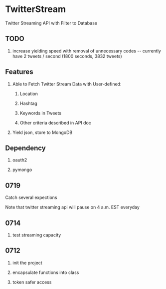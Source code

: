 # TwitterStream
Twitter Streaming API with Filter to Database

## TODO
1. increase yielding speed with removal of unnecessary codes -- currently have 2 tweets / second (1800 seconds, 3832 tweets)

## Features
1. Able to Fetch Twitter Stream Data with User-defined:

    1. Location
    
    2. Hashtag
    
    3. Keywords in Tweets
    
    4. Other criteria described in API doc

2. Yield json, store to MongoDB

## Dependency
1. oauth2

2. pymongo

## 0719
Catch several expections

Note that twitter streaming api will pause on 4 a.m. EST everyday

## 0714
1. test streaming capacity

## 0712
1. init the project

2. encapsulate functions into class

3. token safer access
